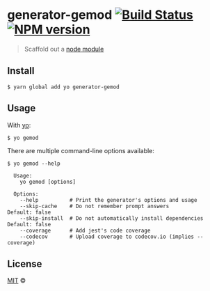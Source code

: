 # generator-gemod [![Build Status](https://travis-ci.org/George-Aidonidis/generator-gemod.svg?branch=master)](https://travis-ci.org/George-Aidonidis/generator-gemod) [![NPM version](https://img.shields.io/npm/v/@george-aidonidis/generator-gemod.svg?style=flat)](https://www.npmjs.com/package/@george-aidonidis/generator-gemod)

> Scaffold out a [node module](https://github.com/george-aidonidis/generator-gemod)

## Install

```
$ yarn global add yo generator-gemod
```

## Usage

With [yo](https://github.com/yeoman/yo):

```
$ yo gemod
```

There are multiple command-line options available:

```
$ yo gemod --help

  Usage:
    yo gemod [options]

  Options:
    --help          # Print the generator's options and usage
    --skip-cache    # Do not remember prompt answers                      Default: false
    --skip-install  # Do not automatically install dependencies           Default: false
    --coverage      # Add jest's code coverage
    --codecov       # Upload coverage to codecov.io (implies --coverage)
```

## License

[MIT](./license) ©
